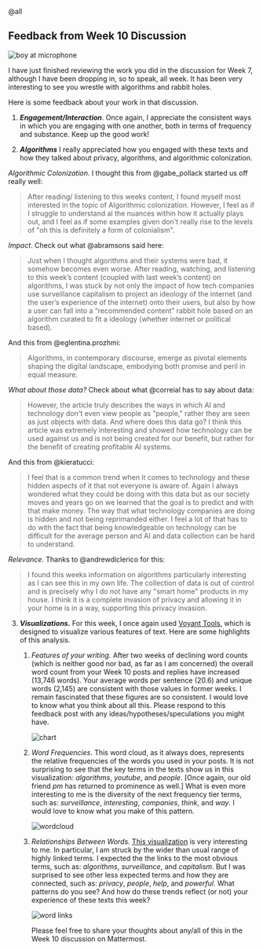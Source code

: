 @all 
## Feedback from Week 10 Discussion

![boy at microphone](https://images.unsplash.com/photo-1453738773917-9c3eff1db985?q=80&w=1770&auto=format&fit=crop&ixlib=rb-4.0.3&ixid=M3wxMjA3fDB8MHxwaG90by1wYWdlfHx8fGVufDB8fHx8fA%3D%3D)

I have just finished reviewing the work you did in the discussion for Week 7, although I have been dropping in, so to speak, all week. It has been very interesting to see you wrestle with algorithms and rabbit holes.

Here is some feedback about your work in that discussion.

1. ***Engagement/Interaction***. Once again, I appreciate the consistent ways in which you are engaging with one another, both in terms of frequency and substance. Keep up the good work!

2. ***Algorithms*** I really appreciated how you engaged with these texts and how they talked about privacy, algorithms, and algorithmic colonization.

*Algorithmic Colonization*. I thought this from @gabe_pollack started us off really well:

> After reading/ listening to this weeks content, I found myself most interested in the topic of Algorithmic colonization. However, I feel as if I struggle to understand al the nuances within how it actually plays out, and I feel as if some examples given don't really rise to the levels of "oh this is definitely a form of colonialism". 

 *Impact*. Check out what @abramsons said here:
> Just when I thought algorithms and their systems were bad, it somehow becomes even worse. After reading, watching, and listening to this week’s content (coupled with last week’s content) on algorithms, I was stuck by not only the impact of how tech companies use surveillance capitalism to project an ideology of the internet (and the user’s experience of the internet) onto their users, but also by how a user can fall into a “recommended content” rabbit hole based on an algorithm curated to fit a ideology (whether internet or political based).

And this from @eglentina.prozhmi: 

>
>	Algorithms, in contemporary discourse, emerge as pivotal elements shaping the digital landscape, embodying both promise and peril in equal measure. 

*What about those data?* Check about what @correial has to say about data:

> However, the article truly describes the ways in which AI and technology don't even view people as "people," rather they are seen as just objects with data. And where does this data go? I think this article was extremely interesting and showed how technology can be used against us and is not being created for our benefit, but rather for the benefit of creating profitable AI systems. 

And this from @kieratucci:

> I feel that is a common trend when it comes to technology and these hidden aspects of it that not everyone is aware of. Again I always wondered what they could be doing with this data but as our society moves and years go on we learned that the goal is to predict and with that make money. The way that what technology companies are doing is hidden and not being reprimanded either. I feel a lot of that has to do with the fact that being knowledgeable on technology can be difficult for the average person and AI and data collection can be hard to understand.

*Relevance*. Thanks to @andrewdiclerico for this:

> I found this weeks information on algorithms particularly interesting as I can see this in my own life. The collection of data is out of control and is precisely why I do not have any "smart home" products in my house. I think it is a complete invasion of privacy and allowing it in your home is in a way, supporting this privacy invasion.



3. ***Visualizations.*** For this week, I once again used [Voyant Tools](https://voyant-tools.org/), which is designed to visualize various features of text. Here are some highlights of this analysis.

   1. *Features of your writing.*  After two weeks of declining word counts (which is neither good nor bad, as far as I am concerned) the overall word count from your Week 10 posts and replies have increased (13,746 words). Your average words per sentence (20.6) and unique words (2,145) are consistent with those values in former weeks. I remain fascinated that these figures are so consistent. I would love to know what you think about all this. Please respond to this feedback post with any ideas/hypotheses/speculations you might have. 

      ![chart](https://i.imgur.com/kvJcxGU.png)

   2. *Word Frequencies*. This word cloud, as it always does, represents the relative frequencies of the words you used in your posts. It is not surprising to see that the key terms in the texts show us in this visualization: *algorithms*, *youtube*, and *people*. [Once again, our old friend *pm* has returned to prominence as well.] What is even more interesting to me is the diversity of the next frequency tier terms, such as: *surveillance*, *interesting*, *companies*, *think*, and *way*. I would love to know what you make of this pattern.

      ![wordcloud](https://i.imgur.com/JH4d1VB.png)

   3. *Relationships Between Words.* [This visualization](https://voyant-tools.org/?corpus=2d0f2d2b6626b5a1a0c86b364b774f0e&query=people&query=caleb&query=statistics&query=social&query=media&query=data&query=mining&query=article&query=ai&query=privacy&query=algorithms&query=surveillance&query=powerful&query=help&query=capitalism&context=7&view=CollocatesGraph) is very interesting to me. In particular, I am struck by the wider than usual range of highly linked terms. I expected the the links to the most obvious terms, such as: *algorithms*, *surveillance*, and *capitalism*. But I was surprised to see other less expected terms and how they are connected, such as: *privacy*, *people*, *help*, and *powerful*. What patterns do you see? And how do these trends reflect (or not) your experience of these texts this week?
   
         ![word links](https://i.imgur.com/mlxpZrM.png)
   
         
   
         Please feel free to share your thoughts about any/all of this in the Week 10 discussion on Mattermost.
